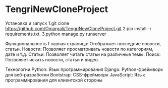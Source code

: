 # TengriNewCloneProject

Установка и запуск
1.git clone https://github.com/Omargali/TengriNewCloneProject.git
2.pip install -r requirements.txt.
3.python manage.py runserver

Функциональность
Главная страница: Отображает последние новости, статьи.
Новости: Позволяет просматривать новости по категориям, дате и т.д.
Статьи: Позволяет читать статьи на различные темы.
Поиск: Позволяет искать новости, статьи и видео.

Технологии
Python: Язык программирования
Django: Python-фреймворк для веб-разработки
Bootstrap: CSS-фреймворк
JavaScript: Язык программирования для клиентской стороны
